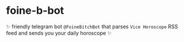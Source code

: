 # foine-b-bot

✨ friendly telegram bot `@FoineBitchBot` that parses `Vice Horoscope` RSS feed and sends you your daily horoscope ✨
